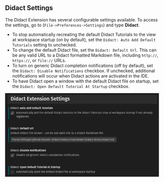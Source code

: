 ## Didact Settings 

The Didact Extension has several configurable settings available. To access the settings, go to (`File->Preferences->Settings`) and type **Didact**.

* To stop automatically recreating the default Didact Tutorials to the view at workspace startup (on by default), set the `Didact: Auto Add Default Tutorials` setting to unchecked.
* To change the default Didact file, set the `Didact: Default Url`. This can be any valid URL to a Didact formatted Markdown file, including `http://`, `https://`, or `file://` URLs.
* To turn on generic Didact completion notifications (off by default), set the `Didact: Disable Notifications` checkbox. If unchecked, additional notifications will occur when Didact actions are activated in the IDE.
* To have Didact open a window with the default Didact file on startup, set the `Didact: Open Default Tutorial At Startup` checkbox.

![Didact Settings](./images/settings.jpg)

